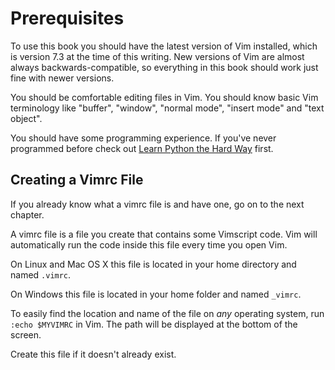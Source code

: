 Prerequisites
=============

To use this book you should have the latest version of Vim installed, which is
version 7.3 at the time of this writing.  New versions of Vim are almost always
backwards-compatible, so everything in this book should work just fine with newer
versions.

You should be comfortable editing files in Vim.  You should know basic Vim
terminology like "buffer", "window", "normal mode", "insert mode" and "text object".

You should have some programming experience.  If you've never programmed before check
out [Learn Python the Hard Way](http://learnpythonthehardway.org/) first.

Creating a Vimrc File
---------------------

If you already know what a vimrc file is and have one, go on to the next chapter.

A vimrc file is a file you create that contains some Vimscript code.  Vim will
automatically run the code inside this file every time you open Vim.

On Linux and Mac OS X this file is located in your home directory and named `.vimrc`.

On Windows this file is located in your home folder and named `_vimrc`.

To easily find the location and name of the file on *any* operating system, run
`:echo $MYVIMRC` in Vim.  The path will be displayed at the bottom of the screen.

Create this file if it doesn't already exist.
